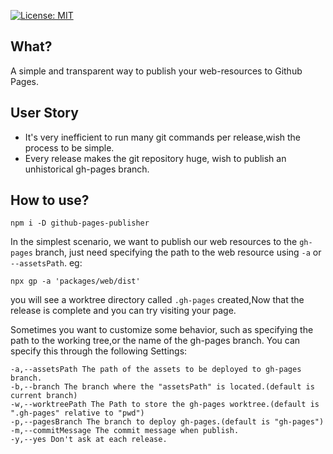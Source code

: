 [![License: MIT](https://img.shields.io/badge/License-MIT-yellow.svg)](https://opensource.org/licenses/MIT)

## What?

A simple and transparent way to publish your web-resources to Github Pages. 

## User Story

- It's very inefficient to run many git commands per release,wish the process to be simple.
- Every release makes the git repository huge, wish to publish an unhistorical gh-pages branch.

## How to use?

```
npm i -D github-pages-publisher
```

In the simplest scenario, we want to publish our web resources to the `gh-pages` branch,  just need specifying the path to the web resource using `-a` or `--assetsPath`. eg:

```
npx gp -a 'packages/web/dist'
```

you will see a worktree directory called `.gh-pages` created,Now that the release is complete and you can try visiting your page.


Sometimes you want to customize some behavior, such as specifying the path to the working tree,or the name of the gh-pages branch. You can specify this through the following Settings:


```
-a,--assetsPath	The path of the assets to be deployed to gh-pages branch.
-b,--branch	The branch where the "assetsPath" is located.(default is current branch)
-w,--worktreePath The Path to store the gh-pages worktree.(default is ".gh-pages" relative to "pwd")
-p,--pagesBranch The branch to deploy gh-pages.(default is "gh-pages")
-m,--commitMessage The commit message when publish.
-y,--yes Don't ask at each release.
```